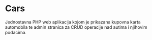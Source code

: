 # Cars

Jednostavna PHP web aplikacija kojom je prikazana kupovna karta automobila te admin stranica za CRUD operacije nad autima i njihovim podacima.
